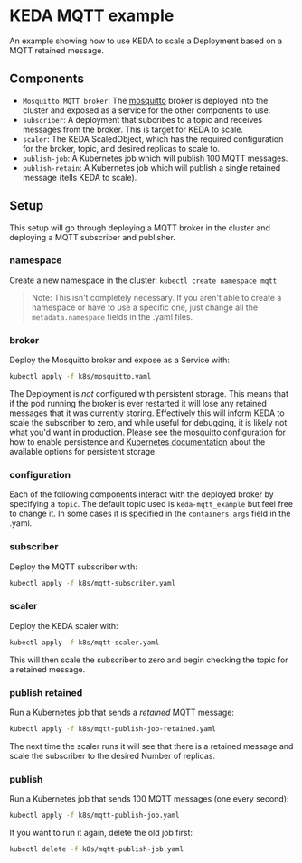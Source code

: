 # KEDA MQTT example

An example showing how to use KEDA to scale a Deployment based on a MQTT retained message.

## Components

- `Mosquitto MQTT broker`: The [mosquitto](https://mosquitto.org/) broker is deployed into the cluster and exposed as a service for the other components to use.
- `subscriber`: A deployment that subcribes to a topic and receives messages from the broker. This is target for KEDA to scale.
- `scaler`: The KEDA ScaledObject, which has the required configuration for the broker, topic, and desired replicas to scale to.
- `publish-job`: A Kubernetes job which will publish 100 MQTT messages.
- `publish-retain`: A Kubernetes job which will publish a single retained message (tells KEDA to scale).

## Setup

This setup will go through deploying a MQTT broker in the cluster and deploying a MQTT subscriber and publisher.

### namespace

Create a new namespace in the cluster: `kubectl create namespace mqtt`

> Note: This isn't completely necessary. If you aren't able to create a namespace or have to use a specific one, just change all the `metadata.namespace` fields in the .yaml files.

### broker

Deploy the Mosquitto broker and expose as a Service with: 

```bash
kubectl apply -f k8s/mosquitto.yaml
```

The Deployment is *not* configured with persistent storage. This means that if the pod running the broker is ever restarted it will lose any retained messages that it was currently storing. Effectively this will inform KEDA to scale the subscriber to zero, and while useful for debugging, it is likely not what you'd want in production. Please see the [mosquitto configuration](https://mosquitto.org/man/mosquitto-conf-5.html) for how to enable persistence and [Kubernetes documentation](https://kubernetes.io/docs/concepts/storage/persistent-volumes/#types-of-persistent-volumes) about the available options for persistent storage.

### configuration

Each of the following components interact with the deployed broker by specifying a `topic`. The default topic used is `keda-mqtt_example` but feel free to change it. In some cases it is specified in the `containers.args` field in the .yaml.

### subscriber

Deploy the MQTT subscriber with:

```bash
kubectl apply -f k8s/mqtt-subscriber.yaml
```

### scaler

Deploy the KEDA scaler with:

```bash
kubectl apply -f k8s/mqtt-scaler.yaml
```

This will then scale the subscriber to zero and begin checking the topic for a retained message.

### publish retained

Run a Kubernetes job that sends a *retained* MQTT message:

```bash
kubectl apply -f k8s/mqtt-publish-job-retained.yaml
```

The next time the scaler runs it will see that there is a retained message and scale the subscriber to the desired Number of replicas.

### publish

Run a Kubernetes job that sends 100 MQTT messages (one every second):

```bash
kubectl apply -f k8s/mqtt-publish-job.yaml
```

If you want to run it again, delete the old job first:

```bash
kubectl delete -f k8s/mqtt-publish-job.yaml
```
